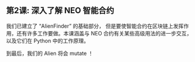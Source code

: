 ## 第2课: 深入了解 NEO 智能合约

我们已建立了 “AlienFinder” 的基础部分，
但是要使智能合约在区块链上发挥作用，还有许多工作要做。本课涵盖与 NEO 合约有关某些高级用法的进一步交互，以及它们在 Python 中的工作原理。

到最后，我们的 Alien 将会 mutate ！
